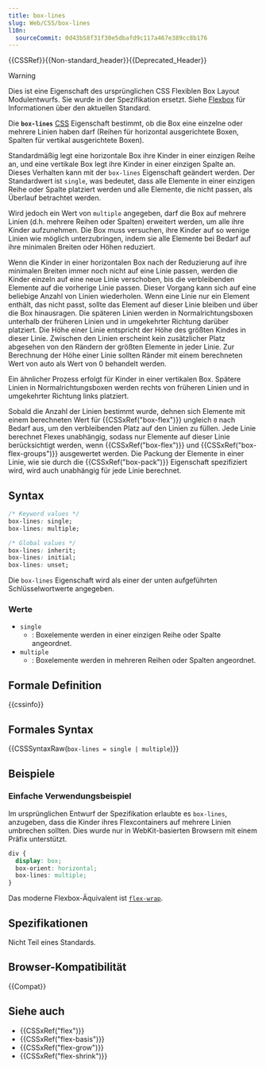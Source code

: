 ```yaml
---
title: box-lines
slug: Web/CSS/box-lines
l10n:
  sourceCommit: 0d43b58f31f30e5dbafd9c117a467e389cc8b176
---
```


{{CSSRef}}{{Non-standard_header}}{{Deprecated_Header}}

> [!WARNING]
> Dies ist eine Eigenschaft des ursprünglichen CSS Flexiblen Box Layout Modulentwurfs. Sie wurde in der Spezifikation ersetzt. Siehe [Flexbox](/de/docs/Web/CSS/CSS_flexible_box_layout/Basic_concepts_of_flexbox) für Informationen über den aktuellen Standard.

Die **`box-lines`** [CSS](/de/docs/Web/CSS) Eigenschaft bestimmt, ob die Box eine einzelne oder mehrere Linien haben darf (Reihen für horizontal ausgerichtete Boxen, Spalten für vertikal ausgerichtete Boxen).

Standardmäßig legt eine horizontale Box ihre Kinder in einer einzigen Reihe an, und eine vertikale Box legt ihre Kinder in einer einzigen Spalte an. Dieses Verhalten kann mit der `box-lines` Eigenschaft geändert werden. Der Standardwert ist `single`, was bedeutet, dass alle Elemente in einer einzigen Reihe oder Spalte platziert werden und alle Elemente, die nicht passen, als Überlauf betrachtet werden.

Wird jedoch ein Wert von `multiple` angegeben, darf die Box auf mehrere Linien (d.h. mehrere Reihen oder Spalten) erweitert werden, um alle ihre Kinder aufzunehmen. Die Box muss versuchen, ihre Kinder auf so wenige Linien wie möglich unterzubringen, indem sie alle Elemente bei Bedarf auf ihre minimalen Breiten oder Höhen reduziert.

Wenn die Kinder in einer horizontalen Box nach der Reduzierung auf ihre minimalen Breiten immer noch nicht auf eine Linie passen, werden die Kinder einzeln auf eine neue Linie verschoben, bis die verbleibenden Elemente auf die vorherige Linie passen. Dieser Vorgang kann sich auf eine beliebige Anzahl von Linien wiederholen. Wenn eine Linie nur ein Element enthält, das nicht passt, sollte das Element auf dieser Linie bleiben und über die Box hinausragen. Die späteren Linien werden in Normalrichtungsboxen unterhalb der früheren Linien und in umgekehrter Richtung darüber platziert. Die Höhe einer Linie entspricht der Höhe des größten Kindes in dieser Linie. Zwischen den Linien erscheint kein zusätzlicher Platz abgesehen von den Rändern der größten Elemente in jeder Linie. Zur Berechnung der Höhe einer Linie sollten Ränder mit einem berechneten Wert von auto als Wert von 0 behandelt werden.

Ein ähnlicher Prozess erfolgt für Kinder in einer vertikalen Box. Spätere Linien in Normalrichtungsboxen werden rechts von früheren Linien und in umgekehrter Richtung links platziert.

Sobald die Anzahl der Linien bestimmt wurde, dehnen sich Elemente mit einem berechneten Wert für {{CSSxRef("box-flex")}} ungleich `0` nach Bedarf aus, um den verbleibenden Platz auf den Linien zu füllen. Jede Linie berechnet Flexes unabhängig, sodass nur Elemente auf dieser Linie berücksichtigt werden, wenn {{CSSxRef("box-flex")}} und {{CSSxRef("box-flex-groups")}} ausgewertet werden. Die Packung der Elemente in einer Linie, wie sie durch die {{CSSxRef("box-pack")}} Eigenschaft spezifiziert wird, wird auch unabhängig für jede Linie berechnet.

## Syntax

```css
/* Keyword values */
box-lines: single;
box-lines: multiple;

/* Global values */
box-lines: inherit;
box-lines: initial;
box-lines: unset;
```

Die `box-lines` Eigenschaft wird als einer der unten aufgeführten Schlüsselwortwerte angegeben.

### Werte

- `single`
  - : Boxelemente werden in einer einzigen Reihe oder Spalte angeordnet.
- `multiple`
  - : Boxelemente werden in mehreren Reihen oder Spalten angeordnet.

## Formale Definition

{{cssinfo}}

## Formales Syntax

{{CSSSyntaxRaw(`box-lines = single | multiple`)}}

## Beispiele

### Einfache Verwendungsbeispiel

Im ursprünglichen Entwurf der Spezifikation erlaubte es `box-lines`, anzugeben, dass die Kinder ihres Flexcontainers auf mehrere Linien umbrechen sollten. Dies wurde nur in WebKit-basierten Browsern mit einem Präfix unterstützt.

```css
div {
  display: box;
  box-orient: horizontal;
  box-lines: multiple;
}
```

Das moderne Flexbox-Äquivalent ist [`flex-wrap`](/de/docs/Web/CSS/flex-wrap).

## Spezifikationen

Nicht Teil eines Standards.

## Browser-Kompatibilität

{{Compat}}

## Siehe auch

- {{CSSxRef("flex")}}
- {{CSSxRef("flex-basis")}}
- {{CSSxRef("flex-grow")}}
- {{CSSxRef("flex-shrink")}}

